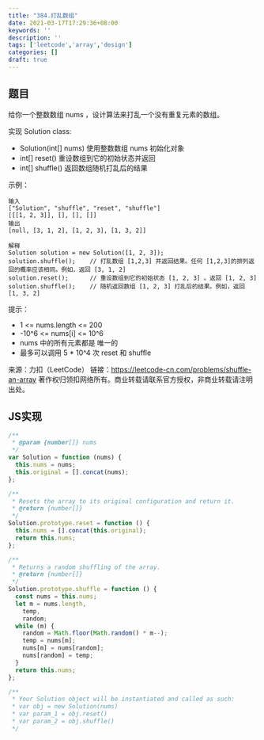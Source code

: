 ```yaml
---
title: "384.打乱数组"
date: 2021-03-17T17:29:36+08:00
keywords: ''
description: ''
tags: ['leetcode','array','design']
categories: []
draft: true
---
```


## 题目 

给你一个整数数组 nums ，设计算法来打乱一个没有重复元素的数组。

实现 Solution class:

- Solution(int[] nums) 使用整数数组 nums 初始化对象
- int[] reset() 重设数组到它的初始状态并返回
- int[] shuffle() 返回数组随机打乱后的结果
 

示例：
```
输入
["Solution", "shuffle", "reset", "shuffle"]
[[[1, 2, 3]], [], [], []]
输出
[null, [3, 1, 2], [1, 2, 3], [1, 3, 2]]

解释
Solution solution = new Solution([1, 2, 3]);
solution.shuffle();    // 打乱数组 [1,2,3] 并返回结果。任何 [1,2,3]的排列返回的概率应该相同。例如，返回 [3, 1, 2]
solution.reset();      // 重设数组到它的初始状态 [1, 2, 3] 。返回 [1, 2, 3]
solution.shuffle();    // 随机返回数组 [1, 2, 3] 打乱后的结果。例如，返回 [1, 3, 2]
```

提示：

- 1 <= nums.length <= 200
- -10^6 <= nums[i] <= 10^6
- nums 中的所有元素都是 唯一的
- 最多可以调用 5 * 10^4 次 reset 和 shuffle

来源：力扣（LeetCode）
链接：https://leetcode-cn.com/problems/shuffle-an-array
著作权归领扣网络所有。商业转载请联系官方授权，非商业转载请注明出处。


## JS实现

```javascript
/**
 * @param {number[]} nums
 */
var Solution = function (nums) {
  this.nums = nums;
  this.original = [].concat(nums);
};

/**
 * Resets the array to its original configuration and return it.
 * @return {number[]}
 */
Solution.prototype.reset = function () {
  this.nums = [].concat(this.original);
  return this.nums;
};

/**
 * Returns a random shuffling of the array.
 * @return {number[]}
 */
Solution.prototype.shuffle = function () {
  const nums = this.nums;
  let m = nums.length,
    temp,
    random;
  while (m) {
    random = Math.floor(Math.random() * m--);
    temp = nums[m];
    nums[m] = nums[random];
    nums[random] = temp;
  }
  return this.nums;
};

/**
 * Your Solution object will be instantiated and called as such:
 * var obj = new Solution(nums)
 * var param_1 = obj.reset()
 * var param_2 = obj.shuffle()
 */
```